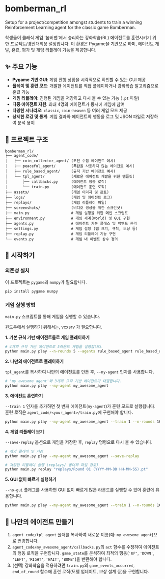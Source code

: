 # bomberman_rl
Setup for a project/competition amongst students to train a winning Reinforcement Learning agent for the classic game Bomberman.

학생들이 클래식 게임 '봄버맨'에서 승리하는 강화학습(RL) 에이전트를 훈련시키기 위한 프로젝트/경진대회용 설정입니다. 이 환경은 Pygame을 기반으로 하며, 에이전트 개발, 훈련, 평가 및 게임 리플레이 기능을 제공합니다.

## ✨ 주요 기능

*   **Pygame 기반 GUI**: 게임 진행 상황을 시각적으로 확인할 수 있는 GUI 제공
*   **플레이 및 훈련 모드**: 개발한 에이전트를 직접 플레이하거나 강화학습 알고리즘으로 훈련 가능
*   **게임 리플레이**: 진행된 게임을 저장하고 다시 볼 수 있는 기능 (`.pt` 파일)
*   **다중 에이전트 지원**: 최대 4명의 에이전트가 동시에 게임에 참여
*   **다양한 시나리오**: `classic`, `coin-heaven` 등 여러 게임 모드 제공
*   **상세한 로깅 및 통계**: 게임 결과와 에이전트의 행동을 로그 및 JSON 파일로 저장하여 분석 용이

## 📂 프로젝트 구조

```
bomberman_rl/
├── agent_code/
│   ├── coin_collector_agent/ (코인 수집 에이전트 예시)
│   ├── peaceful_agent/       (폭탄을 사용하지 않는 에이전트 예시)
│   ├── rule_based_agent/     (규칙 기반 에이전트 예시)
│   └── tpl_agent/            (새로운 에이전트 개발을 위한 템플릿)
│       ├── callbacks.py      (에이전트 행동 로직)
│       └── train.py          (에이전트 훈련 로직)
├── assets/                   (게임 이미지 및 폰트)
├── logs/                     (게임 및 에이전트 로그)
├── replays/                  (게임 리플레이 파일)
├── screenshots/              (비디오 생성을 위한 스크린샷)
├── main.py                   # 게임 실행을 위한 메인 스크립트
├── environment.py            # 게임 세계(World) 및 GUI 구현
├── agents.py                 # 에이전트 기본 클래스 및 백엔드 관리
├── settings.py               # 게임 설정 (맵 크기, 규칙, 보상 등)
├── replay.py                 # 게임 리플레이 기능 구현
└── events.py                 # 게임 내 이벤트 상수 정의
```

## 🚀 시작하기

### 의존성 설치

이 프로젝트는 `pygame`과 `numpy`가 필요합니다.

```bash
pip install pygame numpy
```

### 게임 실행 방법

`main.py` 스크립트를 통해 게임을 실행할 수 있습니다.

윈도우에서 실행하기 위해서는, vcxsrv 가 필요합니다.

**1. 기본 규칙 기반 에이전트들로 게임 플레이하기**

```bash
# 4개의 규칙 기반 에이전트로 5라운드 게임을 실행합니다.
python main.py play --n-rounds 5 --agents rule_based_agent rule_based_agent rule_based_agent rule_based_agent
```

**2. 나만의 에이전트로 플레이하기**

`tpl_agent`를 복사하여 나만의 에이전트를 만든 후, `--my-agent` 인자를 사용합니다.

```bash
# 'my_awesome_agent'와 3개의 규칙 기반 에이전트가 대결합니다.
python main.py play --my-agent my_awesome_agent
```

**3. 에이전트 훈련하기**

`--train 1` 인자를 추가하면 첫 번째 에이전트(`my-agent`)가 훈련 모드로 실행됩니다. 훈련 로직은 `agent_code/<your_agent>/train.py`에 구현해야 합니다.

```bash
python main.py play --my-agent my_awesome_agent --train 1 --n-rounds 100
```

**4. 게임 리플레이 보기**

`--save-replay` 옵션으로 게임을 저장한 후, `replay` 명령으로 다시 볼 수 있습니다.

```bash
# 게임 플레이 및 저장
python main.py play --my-agent my_awesome_agent --save-replay

# 저장된 리플레이 실행 (replays/ 폴더의 파일 경로)
python main.py replay "replays/Round 01 (YYYY-MM-DD HH-MM-SS).pt"
```

**5. GUI 없이 빠르게 실행하기**

`--no-gui` 플래그를 사용하면 GUI 없이 빠르게 많은 라운드를 실행할 수 있어 훈련에 유용합니다.

```bash
python main.py play --my-agent my_awesome_agent --train 1 --n-rounds 1000 --no-gui
```

## 📝 나만의 에이전트 만들기

1.  `agent_code/tpl_agent` 폴더를 복사하여 새로운 이름(예: `my_awesome_agent`)으로 변경합니다.
2.  `agent_code/my_awesome_agent/callbacks.py`의 `act` 함수를 수정하여 에이전트의 행동 로직을 구현합니다. `game_state`를 분석하여 최적의 행동(`'UP'`, `'DOWN'`, `'LEFT'`, `'RIGHT'`, `'WAIT'`, `'BOMB'`)을 반환해야 합니다.
3.  (선택) 강화학습을 적용하려면 `train.py`의 `game_events_occurred`, `end_of_round` 함수에 훈련 로직(모델 업데이트, 보상 설계 등)을 구현합니다.
